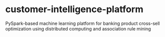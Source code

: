 # customer-intelligence-platform
PySpark-based machine learning platform for banking product cross-sell optimization using distributed computing and association rule mining
